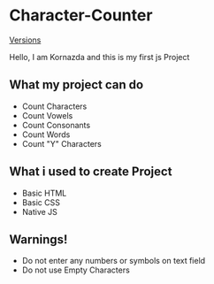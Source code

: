 # Character-Counter 

[Versions](https://img.shields.io/badge/char--counter-v1.0.0--dev-green)

Hello, I am Kornazda and this is my first js Project

## What my project can do

- Count Characters
- Count Vowels
- Count Consonants
- Count Words
- Count "Y" Characters

## What i used to create Project


- Basic HTML
- Basic CSS
- Native JS

## Warnings!

- Do not enter any numbers or symbols on text field
- Do not use Empty Characters
